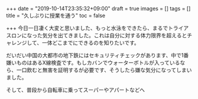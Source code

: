 +++
date = "2019-10-14T23:35:32+09:00"
draft = true
images = []
tags = []
title = "久しぶりに授業を通う"
toc = false

+++
今日一日凄く大変と思いました、もっと水泳をできたら、まるでトライアスロンになった気分を出てきました。これは自分に対する体力限界を超えるとチャレンジして、一体どこまでにできるのを知りたいです。

だいだい中国の大都市の地下鉄にはセキュリティチェックがあります、中で1番嫌いものはあるX線検査です。もしカバンでウォーターボトルが入っているなら、一口飲むと無害を証明するが必要です、そうしたら嫌な気分になってしまいました。

そして、普段から自転車に乗ってスーパーやアパートなどへ